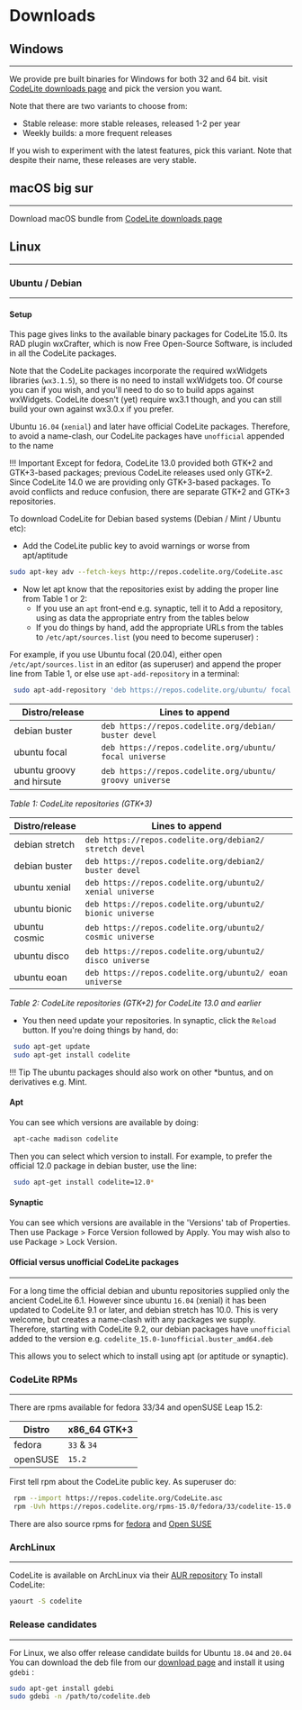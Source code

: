 # Downloads

## Windows
---

We provide pre built binaries for Windows for both 32 and 64 bit.
visit [CodeLite downloads page][1] and pick the version you want.

Note that there are two variants to choose from:

- Stable release: more stable releases, released 1-2 per year
- Weekly builds: a more frequent releases

If you wish to experiment with the latest features, pick this variant.
Note that despite their name, these releases are very stable.

## macOS big sur
---

Download macOS bundle from [CodeLite downloads page][1]

## Linux
---

### Ubuntu / Debian
---

#### Setup

This page gives links to the available binary packages for CodeLite 15.0. Its RAD plugin wxCrafter, which is now Free Open-Source Software, 
is included in all the CodeLite packages.

Note that the CodeLite packages incorporate the required wxWidgets libraries (`wx3.1.5`), so there is no need to install wxWidgets too. 
Of course you can if you wish, and you'll need to do so to build apps against wxWidgets. 
CodeLite doesn't (yet) require wx3.1 though, and you can still build your own against wx3.0.x if you prefer. 

Ubuntu `16.04` (`xenial`) and later have official CodeLite packages. Therefore, to avoid a name-clash, our CodeLite packages have `unofficial` appended to the name

!!! Important
    Except for fedora, CodeLite 13.0 provided both GTK+2 and GTK+3-based packages; previous CodeLite releases used only GTK+2. Since CodeLite 14.0 we are providing only GTK+3-based packages. 
    To avoid conflicts and reduce confusion, there are separate GTK+2 and GTK+3 repositories. 

To download CodeLite for Debian based systems (Debian / Mint / Ubuntu etc):

- Add the CodeLite public key to avoid warnings or worse from apt/aptitude 

```bash
sudo apt-key adv --fetch-keys http://repos.codelite.org/CodeLite.asc
```

- Now let apt know that the repositories exist by adding the proper line from Table 1 or 2:
    - If you use an `apt` front-end e.g. synaptic, tell it to Add a repository, using as data the appropriate entry from the tables below
    - If you do things by hand, add the appropriate URLs from the tables to `/etc/apt/sources.list` (you need to become superuser) : 

For example, if you use Ubuntu focal (20.04), either open `/etc/apt/sources.list` in an editor (as superuser) and append the proper line
from Table 1, or else use `apt-add-repository` in a terminal: 

```bash
 sudo apt-add-repository 'deb https://repos.codelite.org/ubuntu/ focal universe'
```

Distro/release 	| Lines to append
----------------|---------------------------
debian buster 	| `deb https://repos.codelite.org/debian/ buster devel`
ubuntu focal 	| `deb https://repos.codelite.org/ubuntu/ focal universe`
ubuntu groovy and hirsute |	`deb https://repos.codelite.org/ubuntu/ groovy universe`

*Table 1: CodeLite repositories (GTK+3)*

Distro/release 	| Lines to append
----------------|------------------
debian stretch  | `deb https://repos.codelite.org/debian2/ stretch devel`
debian buster 	|`deb https://repos.codelite.org/debian2/ buster devel`
ubuntu xenial 	|`deb https://repos.codelite.org/ubuntu2/ xenial universe`
ubuntu bionic 	|`deb https://repos.codelite.org/ubuntu2/ bionic universe`
ubuntu cosmic 	|`deb https://repos.codelite.org/ubuntu2/ cosmic universe`
ubuntu disco 	|`deb https://repos.codelite.org/ubuntu2/ disco universe`
ubuntu eoan 	|`deb https://repos.codelite.org/ubuntu2/ eoan universe`

*Table 2: CodeLite repositories (GTK+2) for CodeLite 13.0 and earlier*


- You then need update your repositories. In synaptic, click the `Reload` button. If you're doing things by hand, do: 

```bash
 sudo apt-get update
 sudo apt-get install codelite
```

!!! Tip
    The ubuntu packages should also work on other *buntus, and on derivatives e.g. Mint.

#### Apt

You can see which versions are available by doing: 

```bash
 apt-cache madison codelite
```

Then you can select which version to install. For example, to prefer the official 12.0 package in debian buster, use the line: 

```bash
 sudo apt-get install codelite=12.0*
```

#### Synaptic

You can see which versions are available in the 'Versions' tab of Properties. Then use Package > Force Version followed by Apply. 
You may wish also to use Package > Lock Version. 

#### Official versus unofficial CodeLite packages
---

For a long time the official debian and ubuntu repositories supplied only the ancient CodeLite 6.1. However since ubuntu `16.04` (xenial) it has been updated to 
CodeLite 9.1 or later, and debian stretch has 10.0. This is very welcome, but creates a name-clash with any packages we supply. 
Therefore, starting with CodeLite 9.2, our debian packages have `unofficial` added to the version e.g. `codelite_15.0-1unofficial.buster_amd64.deb`

This allows you to select which to install using apt (or aptitude or synaptic). 

### CodeLite RPMs
---

There are rpms available for fedora 33/34 and openSUSE Leap 15.2: 

Distro	| x86_64 GTK+3
--------|----------------
fedora	| `33` & `34`
openSUSE |	`15.2`


First tell rpm about the CodeLite public key. As superuser do: 

```bash
 rpm --import https://repos.codelite.org/CodeLite.asc
 rpm -Uvh https://repos.codelite.org/rpms-15.0/fedora/33/codelite-15.0.1-1.fc33.x86_64.rpm
```

There are also source rpms for [fedora][2] and [Open SUSE][3]

### ArchLinux
---

CodeLite is available on ArchLinux via their [AUR repository][4]
To install CodeLite:

```bash
yaourt -S codelite
```

### Release candidates
---

For Linux, we also offer release candidate builds for Ubuntu `18.04` and `20.04`
You can download the deb file from our [download page][1] and install it using `gdebi` :

```bash
sudo apt-get install gdebi
sudo gdebi -n /path/to/codelite.deb
```

[1]: https://downloads.codelite.org
[2]: https://repos.codelite.org/rpms-15.0/fedora/codelite-15.0.1-1.fc.src.rpm
[3]: https://repos.codelite.org/rpms-15.0/suse/codelite-15.0.1-1.suse.src.rpm
[4]: https://aur.archlinux.org/packages/codelite/